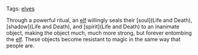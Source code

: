 Tags: [elves](Elves)

Through a powerful ritual, an [elf](Elves) willingly seals their [soul](Life and Death), [shadow](Life and Death), and [spirit](Life and Death) to an inanimate object, making the object much, much more strong, but forever entombing the [elf](Elves). These objects become resistant to magic in the same way that people are.
